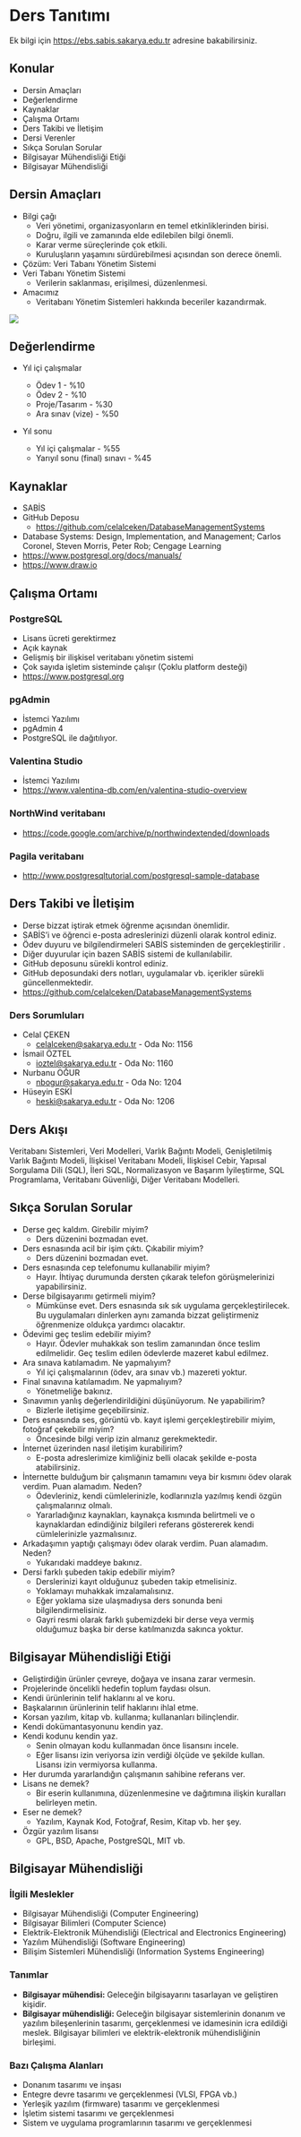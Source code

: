 
# Ders Tanıtımı

Ek bilgi için https://ebs.sabis.sakarya.edu.tr adresine bakabilirsiniz.

## Konular

* Dersin Amaçları
* Değerlendirme
* Kaynaklar
* Çalışma Ortamı
* Ders Takibi ve İletişim
* Dersi Verenler
* Sıkça Sorulan Sorular
* Bilgisayar Mühendisliği Etiği
* Bilgisayar Mühendisliği

## Dersin Amaçları

* Bilgi çağı
  + Veri yönetimi, organizasyonların en temel etkinliklerinden birisi.
  + Doğru, ilgili ve zamanında elde edilebilen bilgi önemli.
  + Karar verme süreçlerinde çok etkili.
  + Kuruluşların yaşamını sürdürebilmesi açısından son derece önemli.
* Çözüm: Veri Tabanı Yönetim Sistemi
* Veri Tabanı Yönetim Sistemi
  + Verilerin saklanması, erişilmesi, düzenlenmesi.
* Amacımız
  + Veritabanı Yönetim Sistemleri hakkında beceriler kazandırmak.


![](Sekiller/01/BuyukResim.png)

## Değerlendirme

* Yıl içi çalışmalar 

  + Ödev 1 - %10
  + Ödev 2 - %10
  + Proje/Tasarım - %30
  + Ara sınav (vize) - %50

* Yıl sonu
    + Yıl içi çalışmalar - %55
    + Yarıyıl sonu (final) sınavı - %45


## Kaynaklar

* SABİS
* GitHub Deposu
  + https://github.com/celalceken/DatabaseManagementSystems
* Database Systems: Design, Implementation, and Management; Carlos Coronel, Steven Morris, Peter Rob; Cengage Learning
* https://www.postgresql.org/docs/manuals/
* https://www.draw.io

## Çalışma Ortamı

### PostgreSQL

* Lisans ücreti gerektirmez
* Açık kaynak
* Gelişmiş bir ilişkisel veritabanı yönetim sistemi
* Çok sayıda işletim sisteminde çalışır (Çoklu platform desteği)
* https://www.postgresql.org

### pgAdmin
  + İstemci Yazılımı
  + pgAdmin 4
  + PostgreSQL ile dağıtılıyor.
### Valentina Studio
  + İstemci Yazılımı
  + https://www.valentina-db.com/en/valentina-studio-overview
### NorthWind veritabanı
  + https://code.google.com/archive/p/northwindextended/downloads
### Pagila veritabanı
  + http://www.postgresqltutorial.com/postgresql-sample-database


## Ders Takibi ve İletişim

* Derse bizzat iştirak etmek öğrenme açısından önemlidir.
* SABİS’i ve öğrenci e-posta adreslerinizi düzenli olarak kontrol ediniz.
* Ödev duyuru ve bilgilendirmeleri SABİS sisteminden de gerçekleştirilir .
* Diğer duyurular için bazen SABİS sistemi de kullanılabilir.
* GitHub deposunu sürekli kontrol ediniz.
* GitHub deposundaki ders notları, uygulamalar vb. içerikler sürekli güncellenmektedir.
* https://github.com/celalceken/DatabaseManagementSystems

### Ders Sorumluları

* Celal ÇEKEN
  + celalceken@sakarya.edu.tr - Oda No: 1156
* İsmail ÖZTEL
  + ioztel@sakarya.edu.tr - Oda No: 1160
* Nurbanu OĞUR
  + nbogur@sakarya.edu.tr - Oda No: 1204
* Hüseyin ESKİ
  + heski@sakarya.edu.tr - Oda No: 1206

## Ders Akışı

Veritabanı Sistemleri, Veri Modelleri, Varlık Bağıntı Modeli, Genişletilmiş Varlık Bağıntı Modeli, İlişkisel Veritabanı Modeli,  İlişkisel Cebir, Yapısal Sorgulama Dili (SQL), İleri SQL, Normalizasyon ve Başarım İyileştirme, SQL Programlama, Veritabanı Güvenliği, Diğer Veritabanı Modelleri.

## Sıkça Sorulan Sorular

* Derse geç kaldım. Girebilir miyim?
  + Ders düzenini bozmadan evet.
* Ders esnasında acil bir işim çıktı. Çıkabilir miyim?
  + Ders düzenini bozmadan evet.
* Ders esnasında cep telefonumu kullanabilir miyim?
  + Hayır. İhtiyaç durumunda dersten çıkarak telefon görüşmelerinizi yapabilirsiniz.
* Derse bilgisayarımı getirmeli miyim?
  + Mümkünse evet. Ders esnasında sık sık uygulama gerçekleştirilecek. Bu uygulamaları dinlerken aynı zamanda bizzat geliştirmeniz öğrenmenize oldukça yardımcı olacaktır.
* Ödevimi geç teslim edebilir miyim?
  + Hayır. Ödevler muhakkak son teslim zamanından önce teslim edilmelidir. Geç teslim edilen ödevlerde mazeret kabul edilmez.
* Ara sınava katılamadım. Ne yapmalıyım?
  + Yıl içi çalışmalarının (ödev, ara sınav vb.) mazereti yoktur.
* Final sınavına katılamadım. Ne yapmalıyım?
  + Yönetmeliğe bakınız.
* Sınavımın yanlış değerlendirildiğini düşünüyorum. Ne yapabilirim?
  + Bizlerle iletişime geçebilirsiniz.
* Ders esnasında ses, görüntü vb. kayıt işlemi gerçekleştirebilir miyim, fotoğraf çekebilir miyim?
  + Öncesinde bilgi verip izin almanız gerekmektedir.
* İnternet üzerinden nasıl iletişim kurabilirim?
  + E-posta adreslerimize kimliğiniz belli olacak şekilde e-posta atabilirsiniz.
* İnternette bulduğum bir çalışmanın tamamını veya bir kısmını ödev olarak verdim. Puan alamadım. Neden?
  + Ödevleriniz, kendi cümlelerinizle, kodlarınızla yazılmış kendi özgün çalışmalarınız olmalı.
  + Yararladığınız kaynakları, kaynakça kısmında belirtmeli ve o kaynaklardan edindiğiniz bilgileri referans göstererek kendi cümlelerinizle yazmalısınız.
* Arkadaşımın yaptığı çalışmayı ödev olarak verdim. Puan alamadım. Neden?
  + Yukarıdaki maddeye bakınız.
* Dersi farklı şubeden takip edebilir miyim?
  + Derslerinizi kayıt olduğunuz şubeden takip etmelisiniz.
  + Yoklamayı muhakkak imzalamalısınız.
  + Eğer yoklama size ulaşmadıysa ders sonunda beni bilgilendirmelisiniz.
  + Gayri resmi olarak farklı şubemizdeki bir derse veya vermiş olduğumuz başka bir derse katılmanızda sakınca yoktur.


## Bilgisayar Mühendisliği Etiği

* Geliştirdiğin ürünler çevreye, doğaya ve insana zarar vermesin.
* Projelerinde öncelikli hedefin toplum faydası olsun.
* Kendi ürünlerinin telif haklarını al ve koru.
* Başkalarının ürünlerinin telif haklarını ihlal etme.
* Korsan yazılım, kitap vb. kullanma; kullananları bilinçlendir.
* Kendi dokümantasyonunu kendin yaz.
* Kendi kodunu kendin yaz.
  + Senin olmayan kodu kullanmadan önce lisansını incele.
  + Eğer lisansı izin veriyorsa izin verdiği ölçüde ve şekilde kullan. Lisansı izin vermiyorsa kullanma.
* Her durumda yararlandığın çalışmanın sahibine referans ver.
* Lisans ne demek?
  + Bir eserin kullanımına, düzenlenmesine ve dağıtımına ilişkin kuralları belirleyen metin.
* Eser ne demek?
  + Yazılım, Kaynak Kod, Fotoğraf, Resim, Kitap vb. her şey.
* Özgür yazılım lisansı
  + GPL, BSD, Apache, PostgreSQL, MIT vb.


## Bilgisayar Mühendisliği

### İlgili Meslekler

* Bilgisayar Mühendisliği (Computer Engineering)
* Bilgisayar Bilimleri (Computer Science)
* Elektrik-Elektronik Mühendisliği (Electrical and Electronics Engineering)
* Yazılım Mühendisliği (Software Engineering)
* Bilişim Sistemleri Mühendisliği (Information Systems Engineering)

### Tanımlar

* **Bilgisayar mühendisi:** Geleceğin bilgisayarını tasarlayan ve geliştiren kişidir.
* **Bilgisayar mühendisliği:** Geleceğin bilgisayar sistemlerinin donanım ve yazılım bileşenlerinin tasarımı, gerçeklenmesi ve idamesinin icra edildiği meslek. Bilgisayar bilimleri ve elektrik-elektronik mühendisliğinin birleşimi.

### Bazı Çalışma Alanları

* Donanım tasarımı ve inşası
* Entegre devre tasarımı ve gerçeklenmesi (VLSI, FPGA vb.)
* Yerleşik yazılım (firmware) tasarımı ve gerçeklenmesi
* İşletim sistemi tasarımı ve gerçeklenmesi
* Sistem ve uygulama programlarının tasarımı ve gerçeklenmesi


